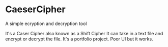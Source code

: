 # CaeserCipher
A simple ecryption and decryption tool

It's a Caser Cipher also known as a Shift Cipher
It can take in a text file and encrypt or decrypt the file.
It's a portfolio project.
Poor UI but it works.





